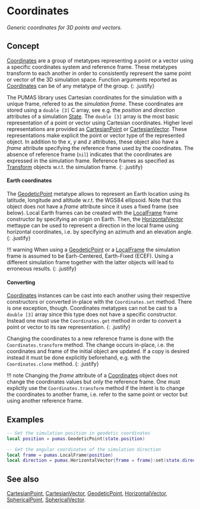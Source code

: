 # Coordinates
_Generic coordinates for 3D points and vectors._

## Concept

[Coordinates](Coordinates.md) are a group of metatypes representing a point or a
vector using a specific coordinates system and reference frame. These metatypes
transform to each another in order to consistently represent the same point or
vector of the 3D simulation space. Function arguments reported as
[Coordinates](Coordinates.md) can be of any metatype of the group.
{: .justify}

The PUMAS library uses Cartesian coordinates for the simulation with a unique
frame, refered to as the *simulation frame*. These coordinates are stored using
a `double [3]` C array, see e.g. the *position* and *direction* attributes of a
simulation [State](../physics/State.md#attributes).  The `double [3]` array is
the most basic representation of a point or vector using Cartesian coordinates.
Higher level representations are provided as [CartesianPoint](CartesianPoint.md)
or [CartesianVector](CartesianVector.md).  These representations make explicit
the point or vector type of the represented object. In addition to the *x*, *y*
and *z* attributes, these object also have a *frame* attribute specifying the
reference frame used by the coordinates. The absence of reference frame (`nil`)
indicates that the coordinates are expressed in the simulation frame. Reference
frames as specified as [Transform](Transform.md) objects w.r.t. the simulation
frame.
{: .justify}

#### Earth coordinates

The [GeodeticPoint](GeodeticPoint.md) metatype allows to represent an Earth
location using its latitude, longitude and altitude w.r.t. the WGS84 ellipsoid.
Note that this object does not have a *frame* attribute since it uses a fixed
frame (see below). Local Earth frames can be created with the
[LocalFrame](LocalFrame.md) frame constructor by specifying an origin on Earth.
Then, the [HorizontalVector](HorizontalVector.md) mettaype can be used to
represent a direction in the local frame using horizontal coordinates, i.e. by
specifying an azimuth and an elevation angle.
{: .justify}

!!! warning
    When using a [GeodeticPoint](GeodeticPoint.md) or a
    [LocalFrame](LocalFrame.md) the simulation frame is assumed to be
    Earh-Centered, Earth-Fixed (ECEF). Using a different simulation frame
    together with the latter objects will lead to erroneous results.
    {: .justify}

#### Converting

[Coordinates](Coordinates.md) instances can be cast into each another using
their respective constructors or converted in-place with the `Coordinates.set`
method. There is one exception, though. Coordinates metatypes can not be cast to
a `double [3]` array since this type does not have a specific constructor.
Instead one must use the `Coordinates.get` method in order to convert a point or
vector to its raw representation.
{: .justify}

Changing the coordinates to a new reference frame is done with the
`Coordinates.transform` method. The change occurs in-place, i.e. the coordinates
and frame of the initial object are updated. If a copy is desired instead it
must be done explicitly beforehand, e.g. with the `Coordinates.clone` method.
{: .justify}

!!! note
    Changing the *frame* attribute of a [Coordinates](Coordinates.md) object
    does not change the coordinates values but only the reference frame. One
    must explictly use the `Coordinates.transform` method if the intent is to
    change the coordinates to another frame, i.e. refer to the same point or
    vector but using another reference frame.

## Examples

```lua
-- Get the simulation position in geodetic coordinates
local position = pumas.GeodeticPoint(state.position)

-- Get the angular coordinates of the simulation direction
local frame = pumas.LocalFrame(position)
local direction = pumas.HorizontalVector{frame = frame}:set(state.direction)
```

## See also

[CartesianPoint](CartesianPoint.md),
[CartesianVector](CartesianVector.md),
[GeodeticPoint](GeodeticPoint.md),
[HorizontalVector](HorizontalVector.md),
[SphericalPoint](SphericalPoint.md),
[SphericalVector](SphericalVector.md).
